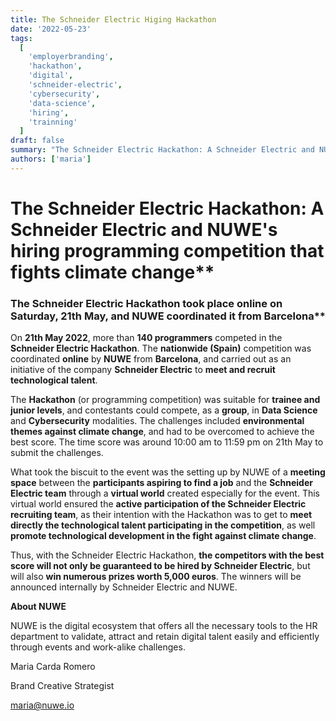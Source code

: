 ```yaml
---
title: The Schneider Electric Higing Hackathon
date: '2022-05-23'
tags:
  [
    'employerbranding',
    'hackathon',
    'digital',
    'schneider-electric',
    'cybersecurity',
    'data-science',
    'hiring',
    'trainning'
  ]
draft: false
summary: "The Schneider Electric Hackathon: A Schneider Electric and NUWE's hiring programming competition that fights climate change. The Schneider Electric Hackathon took place online on Saturday, 21th May, and NUWE coordinated it from Barcelona"
authors: ['maria']
---
```


# The Schneider Electric Hackathon: A Schneider Electric and NUWE's hiring programming competition that fights climate change\*\*

### The Schneider Electric Hackathon took place online on Saturday, 21th May, and NUWE coordinated it from Barcelona\*\*

On **21th May 2022**, more than **140 programmers** competed in the **Schneider Electric Hackathon**. The **nationwide (Spain)** competition was coordinated **online** by **NUWE** from **Barcelona**, and carried out as an initiative of the company **Schneider Electric** to **meet and recruit technological talent**.

The **Hackathon** (or programming competition) was suitable for **trainee and junior levels**, and contestants could compete, as a **group**, in **Data Science** and **Cybersecurity** modalities. The challenges included **environmental themes against climate change**, and had to be overcomed to achieve the best score. The time score was around 10:00 am to 11:59 pm on 21th May to submit the challenges.

What took the biscuit to the event was the setting up by NUWE of a **meeting space** between the **participants aspiring to find a job** and the **Schneider Electric team** through a **virtual world** created especially for the event. This virtual world ensured the **active participation of the Schneider Electric recruiting team**, as their intention with the Hackathon was to get to **meet directly the technological talent participating in the competition**, as well **promote technological development in the fight against climate change**.

Thus, with the Schneider Electric Hackathon, **the competitors with the best score will not only be guaranteed to be hired by Schneider Electric**, but will also **win numerous prizes worth 5,000 euros**. The winners will be announced internally by Schneider Electric and NUWE.

**About NUWE**

NUWE is the digital ecosystem that offers all the necessary tools to the HR department to validate, attract and retain digital talent easily and efficiently through events and work-alike challenges.

Maria Carda Romero

Brand Creative Strategist

[maria@nuwe.io](mailto:maria@nuwe.io)
